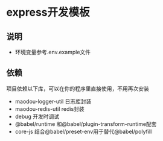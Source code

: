 # express开发模板

## 说明

- 环境变量参考.env.example文件

## 依赖

项目依赖以下库，可以在你的程序里直接使用，不用再次安装

- maodou-logger-util 日志库封装
- maodou-redis-util  redis封装
- debug 开发时调试
- @babel/runtime 和@babel/plugin-transform-runtime配套
- core-js 结合@babel/preset-env用于替代@babel/polyfill
